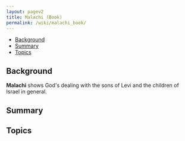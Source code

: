 ```yaml
---
layout: pagev2
title: Malachi (Book)
permalink: /wiki/malachi_book/
---
```

- [Background](#background)
- [Summary](#summary)
- [Topics](#topics)

## Background

**Malachi** shows God's dealing with the sons of Levi and the children of Israel in general.

## Summary

## Topics
